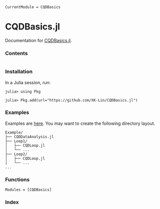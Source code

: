 ```@meta
CurrentModule = CQDBasics
```

# CQDBasics.jl

Documentation for [CQDBasics.jl](https://github.com/XK-Lin/CQDBasics.jl).

### Contents

```@contents
```

### Installation

In a Julia session, run:
```julia-repl
julia> using Pkg

julia> Pkg.add(url="https://github.com/XK-Lin/CQDBasics.jl")
```

### Examples

Examples are [here](https://github.com/XK-Lin/CQDBasics.jl/tree/main/examples). You may want to create the following directory layout.

```
Example/
├── CQDDataAnalysis.jl
├── Loop1/
│   ├── CQDLoop.jl
│   └── ...
├── Loop2/
│   ├── CQDLoop.jl
│   └── ...
...
```

### Functions

```@autodocs
Modules = [CQDBasics]
```

### Index

```@index
```